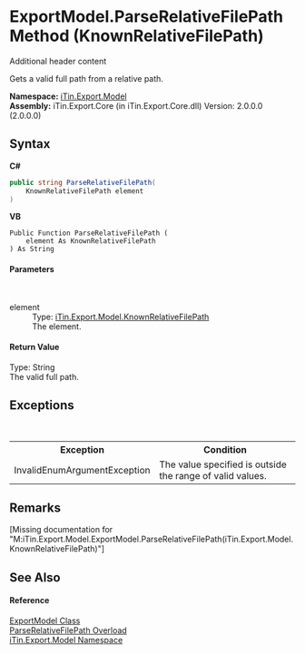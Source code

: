 # ExportModel.ParseRelativeFilePath Method (KnownRelativeFilePath)
Additional header content 

Gets a valid full path from a relative path.

**Namespace:**&nbsp;<a href="N_iTin_Export_Model">iTin.Export.Model</a><br />**Assembly:**&nbsp;iTin.Export.Core (in iTin.Export.Core.dll) Version: 2.0.0.0 (2.0.0.0)

## Syntax

**C#**<br />
``` C#
public string ParseRelativeFilePath(
	KnownRelativeFilePath element
)
```

**VB**<br />
``` VB
Public Function ParseRelativeFilePath ( 
	element As KnownRelativeFilePath
) As String
```


#### Parameters
&nbsp;<dl><dt>element</dt><dd>Type: <a href="T_iTin_Export_Model_KnownRelativeFilePath">iTin.Export.Model.KnownRelativeFilePath</a><br />The element.</dd></dl>

#### Return Value
Type: String<br />The valid full path.

## Exceptions
&nbsp;<table><tr><th>Exception</th><th>Condition</th></tr><tr><td>InvalidEnumArgumentException</td><td>The value specified is outside the range of valid values.</td></tr></table>

## Remarks
\[Missing <remarks> documentation for "M:iTin.Export.Model.ExportModel.ParseRelativeFilePath(iTin.Export.Model.KnownRelativeFilePath)"\]

## See Also


#### Reference
<a href="T_iTin_Export_Model_ExportModel">ExportModel Class</a><br /><a href="Overload_iTin_Export_Model_ExportModel_ParseRelativeFilePath">ParseRelativeFilePath Overload</a><br /><a href="N_iTin_Export_Model">iTin.Export.Model Namespace</a><br />